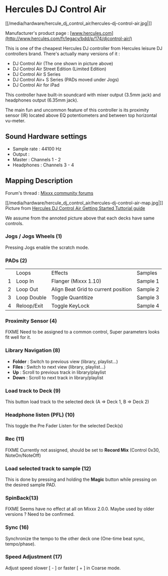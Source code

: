 # Hercules DJ Control Air

[[/media/hardware/hercule_dj_control_air/hercules-dj-control-air.jpg|]]

Manufacturer's product page :
[www.hercules.com](http://www.hercules.com/fr/legacy/bdd/p/174/djcontrol-air/)

This is one of the cheapest Hercules DJ controller from Hercules leisure
DJ controllers brand. There's actually many versions of it :

  - DJ Control Air (The one shown in picture above)
  - DJ Control Air Street Edition (Limited Edition)
  - DJ Control Air S Series
  - DJ Control Air+ S Series (PADs moved under Jogs)
  - DJ Control Air for iPad

This controller have built-in soundcard with mixer output (3.5mm jack)
and headphones output (6.35mm jack).

The main fun and uncommon feature of this controller is its proximity
sensor (IR) located above EQ potentiometers and between top horizontal
vu-meter.

## Sound Hardware settings

  - Sample rate : 44100 Hz
  - Output :
  - Master : Channels 1 - 2
  - Headphones : Channels 3 - 4

## Mapping Description

Forum's thread : [Mixxx community
forums](https://www.mixxx.org/forums/viewtopic.php?f=7&t=3263&p=25704&hilit=air#p25704)

[[/media/hardware/hercule_dj_control_air/hercules-dj-control-air-map.jpg|]]
Picture from [Hercules DJ Control Air Getting Started Tuttorial
guide](http://ts.hercules.com/download/sound/manuals/DJ_AIR/DJCAir_GettingStartedTutorial_ENG.pdf)

We assume from the annoted picture above that each decks have same
controls.

### Jogs / Jogs Wheels (1)

Pressing Jogs enable the scratch mode.

### PADs (2)

|   |             |                                     |          |
| - | ----------- | ----------------------------------- | -------- |
|   | Loops       | Effects                             | Samples  |
| 1 | Loop In     | Flanger (Mixxx 1.10)                | Sample 1 |
| 2 | Loop Out    | Align Beat Grid to current position | Sample 2 |
| 3 | Loop Double | Toggle Quantitize                   | Sample 3 |
| 4 | Reloop/Exit | Toggle KeyLock                      | Sample 4 |

### Proximity Sensor (4)

FIXME Need to be assigned to a common control, Super parameters looks
fit well for it.

### Library Navigation (8)

  - **Folder** : Switch to previous view (library, playlist...)
  - **Files** : Switch to next view (library, playlist...)
  - **Up** : Scroll to previous track in library/playlist
  - **Down** : Scroll to next track in library/playlist

### Load track to Deck (9)

This button load track to the selected deck (A =\> Deck 1, B =\> Deck 2)

### Headphone listen (PFL) (10)

This toggle the Pre Fader Listen for the selected Deck(s)

### Rec (11)

FIXME Currently not assigned, should be set to **Record Mix** (Control
0x30, NoteOn/NoteOff)

### Load selected track to sample (12)

This is done by pressing and holding the **Magic** button while pressing
on the desired sample PAD.

### SpinBack(13)

FIXME Seems have no effect at all on Mixxx 2.0.0. Maybe used by older
versions ? Need to be confirmed.

### Sync (16)

Synchronize the tempo to the other deck one (One-time beat sync,
tempo/phase).

### Speed Adjustment (17)

Adjust speed slower \[ - \] or faster \[ + \] in Coarse mode.
